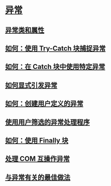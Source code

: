 # [异常](index.md)
## [异常类和属性](exception-class-and-properties.md)
## [如何：使用 Try-Catch 块捕捉异常](how-to-use-the-try-catch-block-to-catch-exceptions.md)
## [如何：在 Catch 块中使用特定异常](how-to-use-specific-exceptions-in-a-catch-block.md)
## [如何显式引发异常](how-to-explicitly-throw-exceptions.md)
## [如何：创建用户定义的异常](how-to-create-user-defined-exceptions.md)
## [使用用户筛选的异常处理程序](using-user-filtered-exception-handlers.md)
## [如何：使用 Finally 块](how-to-use-finally-blocks.md)
## [处理 COM 互操作异常](handling-com-interop-exceptions.md)
## [与异常有关的最佳做法](best-practices-for-exceptions.md)
